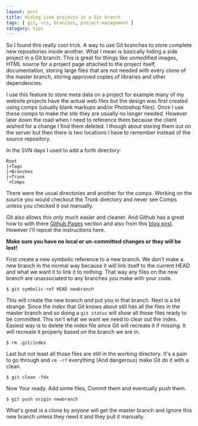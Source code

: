 ```yaml
---
layout: post
title: Hiding side projects in a Git branch
tags: [ git, vcs, branches, project-management ]
catagory: tips
---
```

So I found this really cool trick. A way to use Git branches to store complete
new repositories inside another. What I mean is basically hiding a side
project in a Git branch. This is great for things like unmodified images, HTML
source for a project page attached to the project itself, documentation,
storing large files that are not needed with every clone of the master branch,
storing approved copies of libraries and other dependencies.

I use this feature to store meta data on a project for example many of my
website projects have the actual web files but the design was first created
using comps (usually blank markups and/or Photoshop files). Once I use these
comps to make the site they are usually no longer needed. However later down
the road when I need to reference them because the client wished for a change
I find them deleted. I though about storing them out on the server but then
there is two locations I have to remember instead of the source repository.

In the SVN days I used to add a forth directory:

    Root
    |+Tags
    |+Branches
    |+Trunk
    `+Comps

There were the usual directories and another for the comps. Working on the
source you would checkout the Trunk directory and never see Comps unless you
checked it out manually.

Git also allows this only much easier and cleaner. And Github has a great how to
with there [Github Pages][1] section and also from this [blog post][2].
However I'll repost the instructions here.

__Make sure you have no local or un-committed changes or they will be lost!__

First create a new symbolic reference to a new branch. We don't make a new
branch in the normal way because it will link itself to the current HEAD and
what we want it to link it to nothing. That way any files on the new branch
are unassociated to any branches you make with your code.

    $ git symbolic-ref HEAD newbranch

This will create the new branch _and_ put you in that branch. Next is a bit
strange. Since the _index_ that Git knows about still has all the files in
the master branch and so doing a `git status` will show all those files ready
to be committed. This isn't what we want we need to clear out the index.
Easiest way is to delete the index file since Git will recreate it if missing.
It will recreate it properly based on the branch we are in.

    $ rm .git/index

Last but not least all those files are still in the working directory. It's a
pain to go through and `rm -rf` everything (And dangerous) make Git do it with
a clean.

    $ git clean -fdx

Now Your ready. Add some files, Commit them and eventually push them.

    $ git push origin newbranch

What's great is a clone by anyone will get the master branch and ignore this
new branch unless they need it and they pull it manually.

[1]: http://pages.github.com/
[2]: http://madduck.net/blog/2007.07.11:creating-a-git-branch-without-ancestry/
